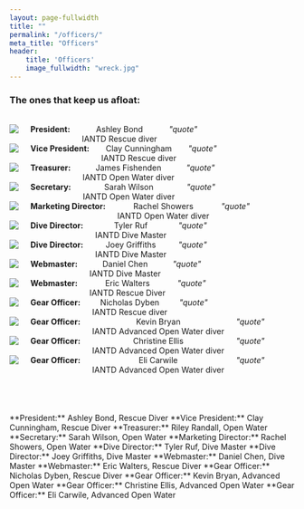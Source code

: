 ```yaml
---
layout: page-fullwidth
title: ""
permalink: "/officers/"
meta_title: "Officers"
header:
    title: 'Officers'
    image_fullwidth: "wreck.jpg" 
---
```


### The ones that keep us afloat:  
<br>  
<div class="row">
  <div class="large-4 columns" style="text-align:center">
      <img src="../images/scvt/people/ashley_small.jpg">
      <strong>President:</strong> Ashley Bond<br>IANTD Rescue diver<br>
      <em>"quote"</em><br><br>
  </div>
  <div class="large-4 columns" style="text-align:center">
      <img src="../images/scvt/people/clay_small.jpg">
      <strong>Vice President:</strong> Clay Cunningham<br>IANTD Rescue diver<br>
      <em>"quote"</em><br><br>
  </div>
  <div class="large-4 columns" style="text-align:center">
      <img src="../images/scvt/people/ashley_small.jpg">
      <strong>Treasurer:</strong> James Fishenden<br>IANTD Open Water diver<br>
      <em>"quote"</em><br><br>
  </div>
</div>

<div class="row">
  <div class="large-4 columns" style="text-align:center">
      <img src="../images/scvt/people/sarah_small.jpg">
      <strong>Secretary:</strong> Sarah Wilson<br>IANTD Open Water diver<br>
      <em>"quote"</em><br><br>
  </div>
  <div class="large-4 columns" style="text-align:center">
      <img src="../images/scvt/people/ashley_small.jpg">
      <strong>Marketing Director:</strong> Rachel Showers<br>IANTD Open Water diver<br>
      <em>"quote"</em><br><br>
  </div>
  <div class="large-4 columns" style="text-align:center">
      <img src="../images/scvt/people/tyler_small.jpg">
      <strong>Dive Director:</strong> Tyler Ruf<br>IANTD Dive Master<br>
      <em>"quote"</em><br><br>
  </div>
</div>

<div class="row">
  <div class="large-4 columns" style="text-align:center">
      <img src="../images/scvt/people/joey_small.jpg">
      <strong>Dive Director:</strong> Joey Griffiths<br>IANTD Dive Master<br>
      <em>"quote"</em><br><br>
  </div>
  <div class="large-4 columns" style="text-align:center">
      <img src="../images/scvt/people/daniel_cropped.jpg">
      <strong>Webmaster:</strong> Daniel Chen<br>IANTD Dive Master<br>
      <em>"quote"</em><br><br>
  </div>
  <div class="large-4 columns" style="text-align:center">
      <img src="../images/scvt/people/ashley_small.jpg">
      <strong>Webmaster:</strong> Eric Walters<br>IANTD Rescue Diver<br>
      <em>"quote"</em><br><br>
  </div>
</div>

<div class="row">
  <div class="large-4 columns" style="text-align:center">
      <img src="../images/scvt/people/ashley_small.jpg">
      <strong>Gear Officer:</strong> Nicholas Dyben<br>IANTD Rescue diver<br>
      <em>"quote"</em><br><br>
  </div>
  <div class="large-4 columns" style="text-align:center">
      <img src="../images/scvt/people/ashley_small.jpg">
      <strong>Gear Officer:</strong> Kevin Bryan<br>IANTD Advanced Open Water diver<br>
      <em>"quote"</em><br><br>
  </div>
  <div class="large-4 columns" style="text-align:center">
      <img src="../images/scvt/people/christine_small.jpg">
      <strong>Gear Officer:</strong> Christine Ellis<br>IANTD Advanced Open Water diver<br>
      <em>"quote"</em><br><br>
  </div>
</div>

<div class="row">
  <div class="large-4 columns" style="text-align:center">
      <img src="../images/scvt/people/little_eli.jpg">
      <strong>Gear Officer:</strong> Eli Carwile<br>IANTD Advanced Open Water diver<br>
      <em>"quote"</em><br><br>
  </div>
  <div class="large-4 columns" style="text-align:center">
  </div>
  <div class="large-4 columns" style="text-align:center">
  </div>
</div>

<br>
<br>
<br>
<br>
**President:** Ashley Bond, Rescue Diver  
**Vice President:** Clay Cunningham, Rescue Diver  
**Treasurer:** Riley Randall, Open Water  
**Secretary:** Sarah Wilson, Open Water  
**Marketing Director:** Rachel Showers, Open Water  
**Dive Director:** Tyler Ruf, Dive Master  
**Dive Director:** Joey Griffiths, Dive Master  
**Webmaster:** Daniel Chen, Dive Master  
**Webmaster:** Eric Walters, Rescue Diver  
**Gear Officer:** Nicholas Dyben, Rescue Diver  
**Gear Officer:** Kevin Bryan, Advanced Open Water  
**Gear Officer:** Christine Ellis, Advanced Open Water  
**Gear Officer:** Eli Carwile, Advanced Open Water  
